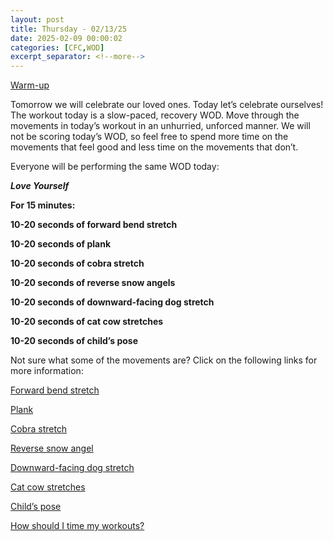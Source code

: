 ```yaml
---
layout: post
title: Thursday - 02/13/25
date: 2025-02-09 00:00:02
categories: [CFC,WOD]
excerpt_separator: <!--more-->
---
```

[Warm-up](https://communityfitnessclub.wixsite.com/website/post/basic-full-body-warm-up)

Tomorrow we will celebrate our loved ones. Today let’s celebrate ourselves! The workout today is a slow-paced, recovery WOD. Move through the movements in today’s workout in an unhurried, unforced manner. We will not be scoring today’s WOD, so feel free to spend more time on the movements that feel good and less time on the movements that don’t. 

Everyone will be performing the same WOD today:

***Love Yourself***

**For 15 minutes:**

**10-20 seconds of forward bend stretch**

**10-20 seconds of plank**

**10-20 seconds of cobra stretch**

**10-20 seconds of reverse snow angels**

**10-20 seconds of downward-facing dog stretch**

**10-20 seconds of cat cow stretches**

**10-20 seconds of child’s pose**
<!--more-->

Not sure what some of the movements are? Click on the following links for more information:

[Forward bend stretch](https://www.youtube.com/watch?v=lUjMOW3JhaE)

[Plank](https://communityfitnessclub.wixsite.com/website/post/plank)

[Cobra stretch](https://communityfitnessclub.wixsite.com/website/post/cobra-stretch)

[Reverse snow angel](https://www.youtube.com/watch?v=Rwm7QgLllSA) 

[Downward-facing dog stretch](https://communityfitnessclub.wixsite.com/website/post/downward-facing-dog-stretch) 

[Cat cow stretches](https://www.youtube.com/watch?v=S3AW2gLuI-g)  

[Child’s pose](https://communityfitnessclub.wixsite.com/website/post/child-s-pose)

[How should I time my workouts?](https://communityfitnessclub.wixsite.com/website/post/how-should-i-time-my-workouts)
